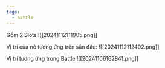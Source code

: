 ```yaml
---
tags:
  - battle
---
```

Gồm 2 Slots
![[20241112111905.png]]

Vị trí của nó tương ứng trên sân đấu:
![[20241112112402.png]]

Vị trí tương ứng trong Battle
![[20241106162841.png]]